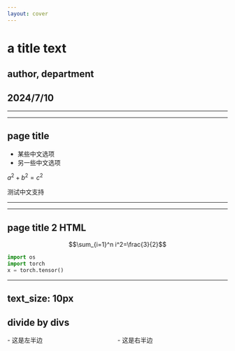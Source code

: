 ```yaml
---
layout: cover
---
```

# a title text
## author, department
## 2024/7/10

---
---
## page title
- 某些中文选项
- 另一些中文选项

$a^2+b^2=c^2$

测试中文支持

---
---
## page title 2 HTML
<a href="http://baidu.com"></a>
$$\sum_{i=1}^n i^2=\frac{3}{2}$$
```python
import os
import torch
x = torch.tensor()
```

---
text_size: 10px
---
## divide by divs
<div style="display: flex; width: 100%;">
    <div style="width: 50%;">
        - 这是左半边
    </div>
    <div style="width: 50%;">
        - 这是右半边
    </div>
</div>
